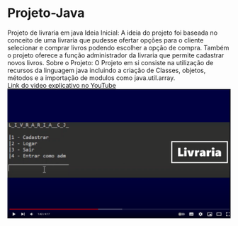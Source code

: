 # Projeto-Java
Projeto de livraria em java
Ideia Inicial:
A ideia do projeto foi baseada no conceito de uma livraria que pudesse ofertar opções para o cliente selecionar e comprar livros podendo escolher a opção de compra.
Também o projeto oferece a função administrador da livraria que permite cadastrar novos livros.
Sobre o Projeto:
O Projeto em si consiste na utilização de recursos da linguagem java incluindo a criação de Classes, objetos, métodos e a importação de modulos
como java.util.array.
<br>
<a href="https://youtu.be/gCP_Ily_L0I">Link do video explicativo no YouTube</a>
<img src="livraria.png">
